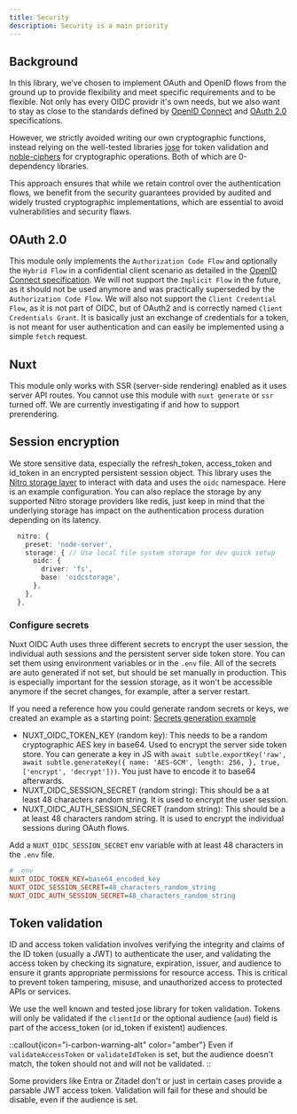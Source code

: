 ```yaml
---
title: Security
description: Security is a main priority
---
```


## Background

In this library, we’ve chosen to implement OAuth and OpenID flows from the ground up to provide flexibility and meet specific requirements and to be flexible. Not only has every OIDC providr it's own needs, but we also want to stay as close to the standards defined by [OpenID Connect](https://openid.net/specs/openid-connect-core-1_0.html) and [OAuth 2.0](https://datatracker.ietf.org/doc/html/rfc6749) specifications.

However, we strictly avoided writing our own cryptographic functions, instead relying on the well-tested libraries [jose](https://github.com/panva/jose) for token validation and [noble-ciphers](https://github.com/paulmillr/noble-ciphers) for cryptographic operations. Both of which are 0-dependency libraries.

This approach ensures that while we retain control over the authentication flows, we benefit from the security guarantees provided by audited and widely trusted cryptographic implementations, which are essential to avoid vulnerabilities and security flaws.

## OAuth 2.0

This module only implements the `Authorization Code Flow` and optionally the `Hybrid Flow` in a confidential client scenario as detailed in the [OpenID Connect specification](https://openid.net/specs/openid-connect-core-1_0.html#CodeFlowAuth).
We will not support the `Implicit Flow` in the future, as it should not be used anymore and was practically superseded by the `Authorization Code Flow`.
We will also not support the `Client Credential Flow`, as it is not part of OIDC, but of OAuth2 and is correctly named `Client Credentials Grant`. It is basically just an exchange of credentials for a token, is not meant for user authentication and can easily be implemented using a simple `fetch` request.

## Nuxt

This module only works with SSR (server-side rendering) enabled as it uses server API routes. You cannot use this module with `nuxt generate` or `ssr` turned off. We are currently investigating if and how to support prerendering.

## Session encryption

We store sensitive data, especially the refresh_token, access_token and id_token in an encrypted persistent session object. This library uses the [Nitro storage layer](https://nitro.unjs.io/guide/storage) to interact with data and uses the `oidc` namespace.
Here is an example configuration. You can also replace the storage by any supported Nitro storage providers like redis, just keep in mind that the underlying storage has impact on the authentication process duration depending on its latency.

```typescript [nuxt.config.ts]
  nitro: {
    preset: 'node-server',
    storage: { // Use local file system storage for dev quick setup
      oidc: {
        driver: 'fs',
        base: 'oidcstorage',
      },
    },
  },
```

### Configure secrets

Nuxt OIDC Auth uses three different secrets to encrypt the user session, the individual auth sessions and the persistent server side token store. You can set them using environment variables or in the `.env` file.
All of the secrets are auto generated if not set, but should be set manually in production. This is especially important for the session storage, as it won't be accessible anymore if the secret changes, for example, after a server restart.

If you need a reference how you could generate random secrets or keys, we created an example as a starting point: [Secrets generation example](https://stackblitz.com/edit/nuxt-oidc-auth-keygen?file=index.js)

- NUXT_OIDC_TOKEN_KEY (random key): This needs to be a random cryptographic AES key in base64. Used to encrypt the server side token store. You can generate a key in JS with `await subtle.exportKey('raw', await subtle.generateKey({ name: 'AES-GCM', length: 256, }, true, ['encrypt', 'decrypt']))`. You just have to encode it to base64 afterwards.
- NUXT_OIDC_SESSION_SECRET (random string): This should be a at least 48 characters random string. It is used to encrypt the user session.
- NUXT_OIDC_AUTH_SESSION_SECRET (random string): This should be a at least 48 characters random string. It is used to encrypt the individual sessions during OAuth flows.

Add a `NUXT_OIDC_SESSION_SECRET` env variable with at least 48 characters in the `.env` file.

```ini
# .env
NUXT_OIDC_TOKEN_KEY=base64_encoded_key
NUXT_OIDC_SESSION_SECRET=48_characters_random_string
NUXT_OIDC_AUTH_SESSION_SECRET=48_characters_random_string
```

## Token validation

ID and access token validation involves verifying the integrity and claims of the ID token (usually a JWT) to authenticate the user, and validating the access token by checking its signature, expiration, issuer, and audience to ensure it grants appropriate permissions for resource access. This is critical to prevent token tampering, misuse, and unauthorized access to protected APIs or services.

We use the well known and tested jose library for token validation.
Tokens will only be validated if the `clientId` or the optional audience (`aud`) field is part of the access_token (or id_token if existent) audiences.

::callout{icon="i-carbon-warning-alt" color="amber"}
Even if `validateAccessToken` or `validateIdToken` is set, but the audience doesn't match, the token should not and will not be validated.
::

Some providers like Entra or Zitadel don't or just in certain cases provide a parsable JWT access token. Validation will fail for these and should be disable, even if the audience is set.
